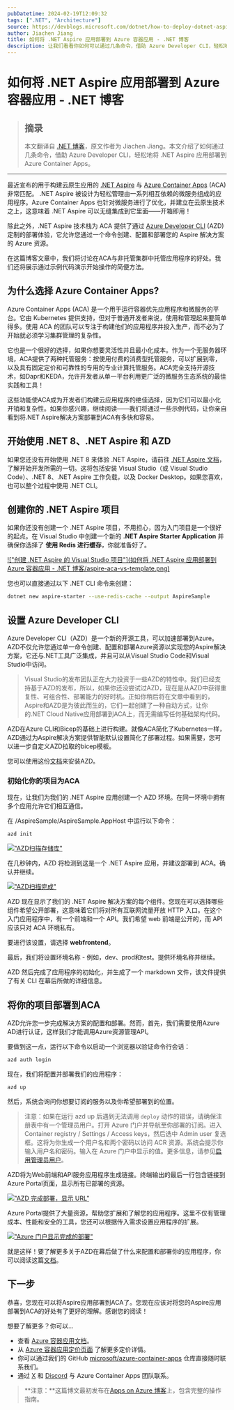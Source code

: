 ```yaml
---
pubDatetime: 2024-02-19T12:09:32
tags: [".NET", "Architecture"]
source: https://devblogs.microsoft.com/dotnet/how-to-deploy-dotnet-aspire-apps-to-azure-container-apps/
author: Jiachen Jiang
title: 如何将 .NET Aspire 应用部署到 Azure 容器应用 - .NET 博客
description: 让我们看看你如何可以通过几条命令，借助 Azure Developer CLI，轻松地将 .NET Aspire 应用部署到 Azure Container Apps！
---
```


# 如何将 .NET Aspire 应用部署到 Azure 容器应用 - .NET 博客

> ## 摘录
>
> 本文翻译自 [.NET 博客](https://devblogs.microsoft.com/dotnet/how-to-deploy-dotnet-aspire-apps-to-azure-container-apps/)，原文作者为 Jiachen Jiang。本文介绍了如何通过几条命令，借助 Azure Developer CLI，轻松地将 .NET Aspire 应用部署到 Azure Container Apps。

---

最近宣布的用于构建云原生应用的 [.NET Aspire](https://devblogs.microsoft.com/dotnet/introducing-dotnet-aspire-simplifying-cloud-native-development-with-dotnet-8/) 与 [Azure Container Apps](https://learn.microsoft.com/azure/container-apps/) (ACA) 非常匹配。 .NET Aspire 被设计为轻松管理由一系列相互依赖的微服务组成的应用程序。Azure Container Apps 也针对微服务进行了优化，并建立在云原生技术之上，这意味着 .NET Aspire 可以无缝集成到它里面——开箱即用！

除此之外，.NET Aspire 技术栈为 ACA 提供了通过 [Azure Developer CLI](https://learn.microsoft.com/azure/developer/azure-developer-cli/) (AZD) 定制的部署体验，它允许您通过一个命令创建、配置和部署您的 Aspire 解决方案的 Azure 资源。

在这篇博客文章中，我们将讨论在ACA与非托管集群中托管应用程序的好处。我们还将展示通过示例代码演示开始操作的简便方法。

## 为什么选择 Azure Container Apps?

Azure Container Apps (ACA) 是一个用于运行容器优先应用程序和微服务的平台。它由 Kubernetes 提供支持，但对于普通开发者来说，使用和管理起来要简单得多。使用 ACA 的团队可以专注于构建他们的应用程序并投入生产，而不必为了开始就必须学习集群管理的复杂性。

它也是一个很好的选择，如果你想要灵活性并且最小化成本。作为一个无服务器环境，ACA提供了两种托管服务：按使用付费的消费型托管服务，可以扩展到零，以及具有固定定价和可靠性的专用的专业计算托管服务。ACA完全支持开源技术，如Dapr和KEDA，允许开发者从单一平台利用更广泛的微服务生态系统的最佳实践和工具！

这些功能使ACA成为开发者们构建云应用程序的绝佳选择，因为它们可以最小化开销和复杂性。如果你感兴趣，继续阅读——我们将通过一些示例代码，让你亲自看到将.NET Aspire解决方案部署到ACA有多快和容易。

## 开始使用 .NET 8、.NET Aspire 和 AZD

如果您还没有开始使用 .NET 8 来体验 .NET Aspire，请前往 [.NET Aspire 文档](https://learn.microsoft.com/dotnet/aspire/)，了解开始开发所需的一切。这将包括安装 Visual Studio（或 Visual Studio Code）、.NET 8、.NET Aspire 工作负载，以及 Docker Desktop。如果您喜欢，也可以整个过程中使用 .NET CLI。

## 创建你的 .NET Aspire 项目

如果你还没有创建一个 .NET Aspire 项目，不用担心，因为入门项目是一个很好的起点。在 Visual Studio 中创建一个新的 **.NET Aspire Starter Application** 并确保你选择了 **使用 Redis 进行缓存**，你就准备好了。

[!["创建 .NET Aspire 的 Visual Studio 项目"](如何将 .NET Aspire 应用部署到 Azure 容器应用 - .NET 博客/aspire-aca-vs-template.png)](https://devblogs.microsoft.com/dotnet/wp-content/uploads/sites/10/2024/01/aspire-aca-vs-template.png)

您也可以直接通过以下 .NET CLI 命令来创建：

```bash
dotnet new aspire-starter --use-redis-cache --output AspireSample
```

## 设置 Azure Developer CLI

Azure Developer CLI（AZD）是一个新的开源工具，可以加速部署到Azure。AZD不仅允许您通过单一命令创建、配置和部署Azure资源以实现您的Aspire解决方案，它还与.NET工具广泛集成，并且可以从Visual Studio Code和Visual Studio中访问。

> Visual Studio的发布团队正在大力投资于一些AZD的特性中。我们已经支持基于AZD的发布，所以，如果你还没尝试过AZD，现在是从AZD中获得重复性、可组合性、部署能力的好时机。正如你稍后将在文章中看到的，Aspire和AZD是为彼此而生的，它们一起创建了一种自动方式，让你的.NET Cloud Native应用部署到ACA上，而无需编写任何基础架构代码。

AZD在Azure CLI和Bicep的基础上进行构建。就像ACA简化了Kubernetes一样，AZD通过为Aspire解决方案提供智能默认设置简化了部署过程。如果需要，您可以进一步自定义AZD拉取的bicep模板。

您可以使用这份[文档](https://learn.microsoft.com/azure/developer/azure-developer-cli/install-azd)来安装AZD。

### 初始化你的项目为ACA

现在，让我们为我们的 .NET Aspire 应用创建一个 AZD 环境。在同一环境中拥有多个应用允许它们相互通信。

在 /AspireSample/AspireSample.AppHost 中运行以下命令：

```bash
azd init
```

[!["AZD扫描存储库"](../../assets/11/aspire-aca-azd-init.png)](https://devblogs.microsoft.com/dotnet/wp-content/uploads/sites/10/2024/01/aspire-aca-azd-init.png)

在几秒钟内，AZD 将检测到这是一个 .NET Aspire 应用，并建议部署到 ACA。确认并继续。

[!["AZD扫描完成"](../../assets/11/aspire-aca-azd-scanning-complete.png)](https://devblogs.microsoft.com/dotnet/wp-content/uploads/sites/10/2024/01/aspire-aca-azd-scanning-complete.png)

AZD 现在显示了我们的 .NET Aspire 解决方案的每个组件。您现在可以选择哪些组件希望公开部署，这意味着它们将对所有互联网流量开放 HTTP 入口。在这个入门应用程序中，有一个前端和一个 API。我们希望 web 前端是公开的，而 API 应该只对 ACA 环境私有。

要进行该设置，请选择 **webfrontend**。

最后，我们将设置环境名称 - 例如，dev、prod和test。提供环境名称并继续。

AZD 然后完成了应用程序的初始化，并生成了一个 markdown 文件，该文件提供了有关 CLI 在幕后所做的详细信息。

## 将你的项目部署到ACA

AZD允许您一步完成解决方案的配置和部署。然而，首先，我们需要使用Azure AD进行认证，这样我们才能调用Azure资源管理API。

要做到这一点，运行以下命令以启动一个浏览器以验证命令行会话：

```bash
azd auth login
```

现在，我们将配置并部署我们的应用程序：

```bash
azd up
```

然后，系统会询问你想要订阅的服务以及你希望部署到的位置。

> 注意：如果在运行 azd up 后遇到无法调用 `deploy` 动作的错误，请确保注册表中有一个管理员用户。打开 Azure 门户并导航至你部署的订阅。进入 Container registry / Settings / Access keys，然后选中 Admin user 复选框。这将为你生成一个用户名和两个密码以访问 ACR 资源。系统会提示你输入用户名和密码。输入在 Azure 门户中显示的值。更多信息，请参见[启用管理员用户](https://learn.microsoft.com/azure/container-registry/container-registry-authentication)。

AZD将为Web前端和API服务应用程序生成链接。终端输出的最后一行包含链接到Azure Portal页面，显示所有已部署的资源。

[!["AZD 完成部署，显示 URL"](../../assets/11/aspire-aca-azd-up.png)](https://devblogs.microsoft.com/dotnet/wp-content/uploads/sites/10/2024/01/aspire-aca-azd-up.png)

Azure Portal提供了大量资源，帮助您扩展和了解您的应用程序。这里不仅有管理成本、性能和安全的工具，您还可以根据传入需求设置应用程序的扩展。

[!["Azure 门户显示完成的部署"](../../assets/11/aspire-aca-azd-portal.png)](https://devblogs.microsoft.com/dotnet/wp-content/uploads/sites/10/2024/01/aspire-aca-azd-portal.png)

就是这样！要了解更多关于AZD在幕后做了什么来配置和部署你的应用程序，你可以阅读这篇[文档](https://learn.microsoft.com/dotnet/aspire/deployment/azure/aca-deployment)。

## 下一步

恭喜，您现在可以将Aspire应用部署到ACA了。您现在应该对将您的Aspire应用部署到ACA的好处有了更好的理解。感谢您的阅读！

想要了解更多？你可以…

- 查看 [Azure 容器应用文档](https://learn.microsoft.com/azure/container-apps/)。
- 从 [Azure 容器应用定价页面](https://aka.ms/containerapps/pricing) 了解更多定价详情。
- 你可以通过我们的 GitHub [microsoft/azure-container-apps](https://github.com/microsoft/azure-container-apps) 仓库直接随时联系我们。
- 通过 [X](https://twitter.com/AzContainerApp) 和 [Discord](https://aka.ms/containerapps-discord) 与 Azure Container Apps 团队联系。

> **注意：**这篇博文最初发布在[Apps on Azure 博客](https://techcommunity.microsoft.com/t5/apps-on-azure-blog/deploy-apps-to-azure-container-apps-easily-with-net-aspire/ba-p/4032711)上，包含完整的操作指南。

